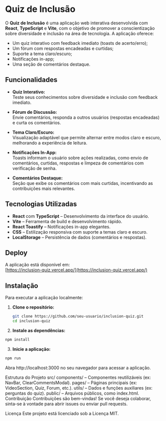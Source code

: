# Quiz de Inclusão

O **Quiz de Inclusão** é uma aplicação web interativa desenvolvida com **React**, **TypeScript** e **Vite**, com o objetivo de promover a conscientização sobre diversidade e inclusão na área de tecnologia. A aplicação oferece:

- Um quiz interativo com feedback imediato (toasts de acerto/erro);
- Um fórum com respostas encadeadas e curtidas;
- Suporte a tema claro/escuro;
- Notificações in-app;
- Uma seção de comentários destaque.

## Funcionalidades

- **Quiz Interativo:**  
  Teste seus conhecimentos sobre diversidade e inclusão com feedback imediato.

- **Fórum de Discussão:**  
  Envie comentários, responda a outros usuários (respostas encadeadas) e curta os comentários.

- **Tema Claro/Escuro:**  
  Visualização adaptável que permite alternar entre modos claro e escuro, melhorando a experiência de leitura.

- **Notificações In-App:**  
  Toasts informam o usuário sobre ações realizadas, como envio de comentários, curtidas, respostas e limpeza de comentários com verificação de senha.

- **Comentários Destaque:**  
  Seção que exibe os comentários com mais curtidas, incentivando as contribuições mais relevantes.

## Tecnologias Utilizadas

- **React** com **TypeScript** – Desenvolvimento da interface do usuário.
- **Vite** – Ferramenta de build e desenvolvimento rápido.
- **React Toastify** – Notificações in-app elegantes.
- **CSS** – Estilização responsiva com suporte a temas claro e escuro.
- **LocalStorage** – Persistência de dados (comentários e respostas).

## Deploy

A aplicação está disponível em:  
[https://inclusion-quiz.vercel.app/](https://inclusion-quiz.vercel.app/)

## Instalação

Para executar a aplicação localmente:

1. **Clone o repositório:**

   ```bash
   git clone https://github.com/seu-usuario/inclusion-quiz.git
   cd inclusion-quiz
   ```

2. **Instale as dependências:**

```bash
npm install
```

3. **Inicie a aplicação:**

```bash
npm run
```

Abra http://localhost:3000 no seu navegador para acessar a aplicação.

Estrutura do Projeto
src/
components/ – Componentes reutilizáveis (ex: NavBar, ClearCommentsModal).
pages/ – Páginas principais (ex: VideoSection, Quiz, Forum, etc.).
utils/ – Dados e funções auxiliares (ex: perguntas do quiz).
public/ – Arquivos públicos, como index.html.
Contribuição
Contribuições são bem-vindas! Se você deseja colaborar, sinta-se à vontade para abrir issues ou enviar pull requests.

Licença
Este projeto está licenciado sob a Licença MIT.
